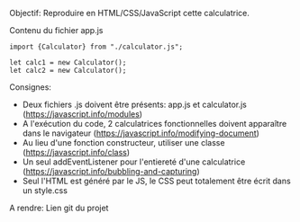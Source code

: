 Objectif: Reproduire en HTML/CSS/JavaScript cette calculatrice.

Contenu du fichier app.js
```
import {Calculator} from "./calculator.js";

let calc1 = new Calculator();
let calc2 = new Calculator();
```
Consignes: 
- Deux fichiers .js doivent être présents: app.js et calculator.js (https://javascript.info/modules)
- A l'exécution du code, 2 calculatrices fonctionnelles doivent apparaître dans le navigateur (https://javascript.info/modifying-document)
- Au lieu d'une fonction constructeur, utiliser une classe (https://javascript.info/class)
- Un seul addEventListener pour l'entiereté d'une calculatrice (https://javascript.info/bubbling-and-capturing)
- Seul l'HTML est généré par le JS, le CSS peut totalement être écrit dans un style.css

A rendre: Lien git du projet